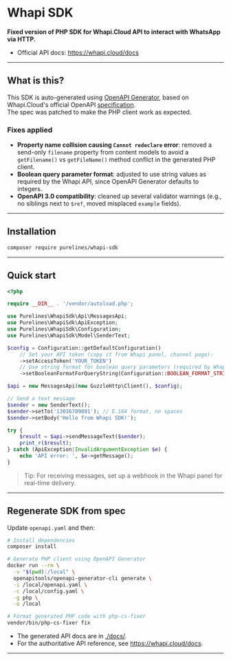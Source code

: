 # Whapi SDK

**Fixed version of PHP SDK for Whapi.Cloud API to interact with WhatsApp via HTTP.**

- Official API docs: https://whapi.cloud/docs

---

## What is this?
This SDK is auto-generated using [OpenAPI Generator](https://openapi-generator.tech), based on Whapi.Cloud's official OpenAPI [specification](https://panel.whapi.cloud/yaml/openapi.yaml).  
The spec was patched to make the PHP client work as expected.

### Fixes applied
- **Property name collision causing `Cannot redeclare` error**: removed a send-only `filename` property from content models to avoid a `getFilename()` vs `getFileName()` method conflict in the generated PHP client.
- **Boolean query parameter format**: adjusted to use string values as required by the Whapi API, since OpenAPI Generator defaults to integers.
- **OpenAPI 3.0 compatibility**: cleaned up several validator warnings (e.g., no siblings next to `$ref`, moved misplaced `example` fields).

---

## Installation
```bash
composer require purelines/whapi-sdk
```

---

## Quick start
```php
<?php

require __DIR__ . '/vendor/autoload.php';

use Purelines\WhapiSdk\Api\MessagesApi;
use Purelines\WhapiSdk\ApiException;
use Purelines\WhapiSdk\Configuration;
use Purelines\WhapiSdk\Model\SenderText;

$config = Configuration::getDefaultConfiguration()
    // Set your API token (copy it from Whapi panel, channel page):
    ->setAccessToken('YOUR_TOKEN')
    // Use string format for boolean query parameters (required by Whapi):
    ->setBooleanFormatForQueryString(Configuration::BOOLEAN_FORMAT_STRING);

$api = new MessagesApi(new GuzzleHttp\Client(), $config);

// Send a text message
$sender = new SenderText();
$sender->setTo('13016789891'); // E.164 format, no spaces
$sender->setBody('Hello from Whapi SDK!');

try {
    $result = $api->sendMessageText($sender);
    print_r($result);
} catch (ApiException|InvalidArgumentException $e) {
    echo 'API error: ', $e->getMessage();
}
```

> Tip: For receiving messages, set up a webhook in the Whapi panel for real-time delivery.

---

## Regenerate SDK from spec
Update `openapi.yaml` and then:

```bash
# Install dependencies
composer install

# Generate PHP client using OpenAPI Generator
docker run --rm \
  -v "$(pwd):/local" \
  openapitools/openapi-generator-cli generate \
  -i /local/openapi.yaml \
  -c /local/config.yaml \
  -g php \
  -o /local

# Format generated PHP code with php-cs-fixer
vendor/bin/php-cs-fixer fix
```

- The generated API docs are in [./docs/](./docs/).
- For the authoritative API reference, see https://whapi.cloud/docs.

---
